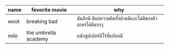 | name | fevorite movie       | why                                                        |
| ---- | -------------------- | ---------------------------------------------------------- |
| woot | breaking bad         | มันลึกดี ตีแผ่ความคิดทั้งด้านดีและไม่ดีของตัวละครได้ดีมากๆ |
| milo | the umbrella academy | หนังซูปเปอร์อีโร่ที่แปลกดี                                 |
